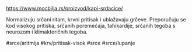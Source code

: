 https://www.mocbilja.rs/proizvod/kapi-srdacice/

Normalizuju srčani ritam, krvni pritisak i ublažavaju grčeve. Preporučuju se kod visokog pritiska, srčanih poremećaja, tahikardije, srčanih tegoba s neurozom i klimakteričnih tegoba.

#srce/aritmija #krv/pritisak-visok #srce #srce/lupanje 